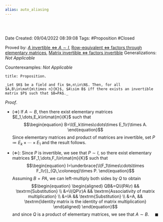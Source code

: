 ```yaml
---
alias: auto_aliasing
---
```


<br />
<br />

Date Created: 09/04/2022 08:39:08
Tags: #Proposition #Closed

Proved by: [$A$ invertible $\Leftrightarrow$ $A\sim I$](Matrix%20invertible%20iff%20row-equivalent%20to%20identity.md), [Row-equivalent $\Leftrightarrow$ factors through elementary matrices](Row-equivalent%20iff%20factors%20through%20elementary%20matrices.md), [Matrix invertible $\Leftrightarrow$ factors invertible](Matrix%20invertible%20iff%20factors%20invertible.md)
Generalizations: _Not Applicable_

Counterexamples: _Not Applicable_

``` ad-Proposition
title: Proposition.

_Let $K$ be a field and fix $m,n\in\N$. Then, for all $A,B\in\mat{m\times n}{K}$, $A\sim B$ iff there exists an invertible matrix $P$ such that $B=PA$._

```

_Proof_. 
* ($\Rightarrow$) If $A\sim B$, then there exist elementary matrices $E_1,\dots,E_k\in\mat{m}{K}$ such that
$$\begin{equation}
    B=\l(E_k\times\cdots\times E_1\r)\times A.
\end{equation}$$
Since elementary matrices and product of matrices are invertible, set $P\coloneqq E_k\times\cdots\times E_1$ and the result follows.

* ($\Leftarrow$): Since $P$ is invertible, we see that $P\sim I$, so there exist elementary matrices $F_1,\dots,F_l\in\mat{m}{K}$ such that
$$\begin{equation}
    I=\underbrace{\l(F_1\times\cdots\times F_l\r)}_{Q\,\coloneqq}\times P.
\end{equation}$$
Assuming $B=PA$, we can left-multiply both sides by $Q$ to obtain
$$\begin{equation}
    \begin{aligned}
        QB&=Q\l(PA\r) && \textrm{Substitution} \\
        &=\l(QP\r)A && \textrm{Associativity of matrix multiplication} \\
        &=IA && \textrm{Substitution} \\
        &=A, && \textrm{Identity matrix is the identity of matrix multiplication}
    \end{aligned}
\end{equation}$$
and since $Q$ is a product of elementary matrices, we see that $A\sim B$.<span style="float:right;">$\blacksquare$</span>
